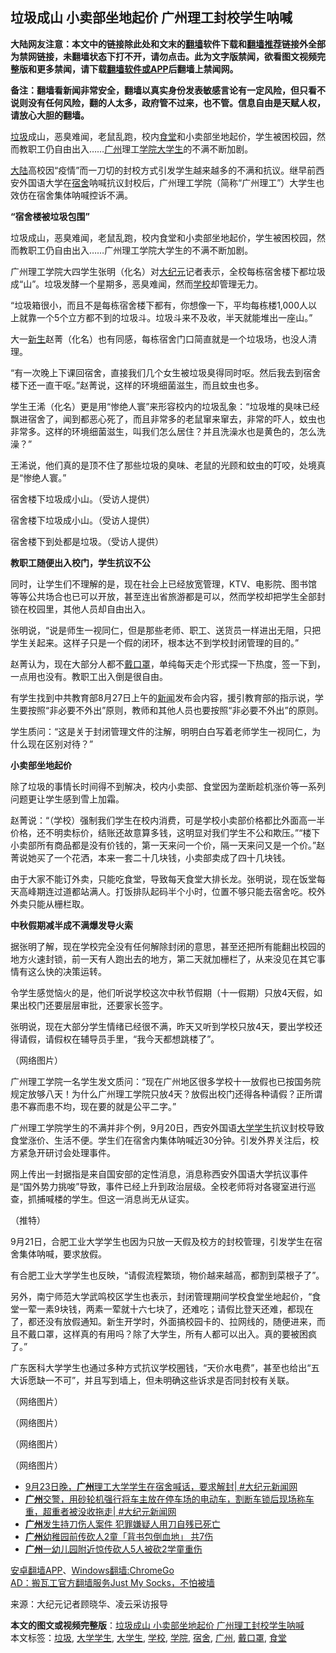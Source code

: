  <h2>垃圾成山 小卖部坐地起价 广州理工封校学生呐喊</h2> <p class="notice"><b>大陆网友注意：本文中的链接除此处和文末的<a href="https://github.com/bannedbook/fanqiang" >翻墙</a>软件下载和<a href="https://github.com/killgcd/justmysocks/blob/master/README.md">翻墙推荐</a>链接外全部为禁网链接，未翻墙状态下打不开，请勿点击。此为文字版禁闻，欲看图文视频完整版和更多禁闻，请下载<a href="https://github.com/bannedbook/fanqiang">翻墙软件或APP</a>后翻墙上禁闻网。</p><p>备注：翻墙看新闻非常安全，翻墙以真实身份发表敏感言论有一定风险，但只看不说则没有任何风险，翻的人太多，政府管不过来，也不管。信息自由是天赋人权，请放心大胆的翻墙。</b></p>  <div class="entry"> <p id="summary"><a href="https://www.bannedbook.org/bnews/tag/%E5%9E%83%E5%9C%BE/" class="st_tag internal_tag" rel="tag" title="标签 垃圾 下的日志">垃圾</a>成山，恶臭难闻，老鼠乱跑，校内<a href="https://www.bannedbook.org/bnews/tag/%e9%a3%9f%e5%a0%82/" class="st_tag internal_tag" rel="tag" title="标签 食堂 下的日志">食堂</a>和小卖部坐地起价，学生被困校园，然而教职工仍自由出入……<a href="https://www.bannedbook.org/bnews/tag/%e5%b9%bf%e5%b7%9e/" class="st_tag internal_tag" rel="tag" title="标签 广州 下的日志">广州</a>理工<a href="https://www.bannedbook.org/bnews/tag/%E5%AD%A6%E9%99%A2/" class="st_tag internal_tag" rel="tag" title="标签 学院 下的日志">学院</a><a href="https://www.bannedbook.org/bnews/tag/%e5%a4%a7%e5%ad%a6%e7%94%9f/" class="st_tag internal_tag" rel="tag" title="标签 大学生 下的日志">大学生</a>的不满不断加剧。</p> <p id="conimg"></p> <p><span class='wp_keywordlink_affiliate'><a href="https://www.bannedbook.org/" title="大陆" target="_blank">大陆</a></span>高校因“疫情”而一刀切的封校方式引发学生越来越多的不满和抗议。继早前西安外国语大学在<a href="https://www.bannedbook.org/bnews/tag/%E5%AE%BF%E8%88%8D/" class="st_tag internal_tag" rel="tag" title="标签 宿舍 下的日志">宿舍</a>呐喊抗议封校后，广州理工学院（简称“广州理工”）大学生也效仿在宿舍集体呐喊控诉不满。</p> <p><strong>“宿舍楼被垃圾包围”</strong></p> <p>垃圾成山，恶臭难闻，老鼠乱跑，校内食堂和小卖部坐地起价，学生被困校园，然而教职工仍自由出入……广州理工学院大学生的不满不断加剧。</p> <p></p> <p></p> <p>广州理工学院大四学生张明（化名）对<span class='wp_keywordlink_affiliate'><a href="http://www.epochtimes.com/" title="大纪元" target="_blank">大纪元</a></span>记者表示，全校每栋宿舍楼下都垃圾成“山”。垃圾发酵一个星期多，恶臭难闻，然而<a href="https://www.bannedbook.org/bnews/tag/%e5%ad%a6%e6%a0%a1/" class="st_tag internal_tag" rel="tag" title="标签 学校 下的日志">学校</a>却管理无力。</p> <p>“垃圾箱很小，而且不是每栋宿舍楼下都有，你想像一下，平均每栋楼1,000人以上就靠一个5个立方都不到的垃圾斗。垃圾斗来不及收，半天就能堆出一座山。”</p> <p>大一<span class='wp_keywordlink'><a href="https://www.bannedbook.org/forum2/topic1642.html" title="正见网《新生》" target="_blank">新生</a></span>赵菁（化名）也有同感，每栋宿舍门口简直就是一个垃圾场，也没人清理。</p> <p>“有一次晚上下课回宿舍，直接我们几个女生被垃圾臭得同时呕。然后我去到宿舍楼下还一直干呕。”赵菁说，这样的环境细菌滋生，而且蚊虫也多。</p> <p>学生王浠（化名）更是用“惨绝人寰”来形容校内的垃圾乱象：“垃圾堆的臭味已经飘进宿舍了，闻到都恶心死了，而且非常多的老鼠窜来窜去，非常的吓人，蚊虫也非常多。这样的环境细菌滋生，叫我们怎么居住？并且洗澡水也是黄色的，怎么洗澡？”</p> <p>王浠说，他们真的是顶不住了那些垃圾的臭味、老鼠的光顾和蚊虫的叮咬，处境真是“惨绝人寰。”</p> <p></p>  <p>宿舍楼下垃圾成小山。（受访人提供）</p> <p></p> <p>宿舍楼下垃圾成小山。（受访人提供）</p> <p></p> <p>宿舍楼下到处都是垃圾。（受访人提供）</p> <p><strong>教职工随便出入校门，学生抗议不公</strong></p> <p>同时，让学生们不理解的是，现在社会上已经放宽管理，KTV、电影院、图书馆等等公共场合也已可以开放，甚至连出省旅游都是可以，然而学校却把学生全部封锁在校园里，其他人员却自由出入。</p> <p>张明说，“说是师生一视同仁，但是那些老师、职工、送货员一样进出无阻，只把学生关起来。这样子只是一个假的闭环，根本达不到学校封闭管理的目的。”</p> <p>赵菁认为，现在大部分人都不<a href="https://www.bannedbook.org/bnews/tag/%E6%88%B4%E5%8F%A3%E7%BD%A9/" class="st_tag internal_tag" rel="tag" title="标签 戴口罩 下的日志">戴口罩</a>，单纯每天走个形式探一下热度，签一下到，一点用也没有。教职工出入倒是很自由。</p> <p>有学生找到中共教育部8月27日上午的<span class='wp_keywordlink_affiliate'><a href="https://www.bannedbook.org/" title="新闻">新闻</a></span>发布会内容，援引教育部的指示说，学生要按照“非必要不外出”原则，教师和其他人员也要按照“非必要不外出”的原则。</p> <p>学生质问：“这是关于封闭管理文件的注解，明明白白写着老师学生一视同仁，为什么现在区别对待？”</p> <p><strong>小卖部坐地起价</strong></p> <p>除了垃圾的事情长时间得不到解决，校内小卖部、食堂因为垄断趁机涨价等一系列问题更让学生感到雪上加霜。</p> <p>赵菁说：“（学校）强制我们学生在校内消费，可是学校小卖部价格都比外面高一半价格，还不明卖标价，结账还故意算多钱，这明显对我们学生不公和欺压。”“楼下小卖部所有商品都是没有价钱的，第一天来问一个价，隔一天来问又是一个价。”赵菁说她买了一个花洒，本来一套二十几块钱，小卖部卖成了四十几块钱。</p>  <p>由于大家不能订外卖，只能吃食堂，导致每天食堂大排长龙。张明说，现在饭堂每天高峰期连过道都站满人。打饭排队起码半个小时，位置不够只能去宿舍吃。校外外卖只能从栅栏取。</p> <p><strong>中秋假期减半成不满爆发导火索</strong></p> <p>据张明了解，现在学校完全没有任何解除封闭的意思，甚至还把所有能翻出校园的地方火速封锁，前一天有人跑出去的地方，第二天就加栅栏了，从来没见在其它事情有这么快的决策运转。</p> <p>令学生感觉恼火的是，他们听说学校这次中秋节假期（十一假期）只放4天假，如果出校门还要层层审批，还要家长签字。</p> <p>张明说，现在大部分学生情绪已经很不满，昨天又听到学校只放4天，要出学校还得请假，请假权在辅导员手里，“我今天都想跳楼了”。</p> <p></p> <p>（网络图片）</p> <p>广州理工学院一名学生发文质问：“现在广州地区很多学校十一放假也已按国务院规定放够八天！为什么广州理工学院只放4天？放假出校门还得各种请假？正所谓患不寡而患不均，现在要的就是公平二字。”</p> <p>广州理工学院学生的不满并非个例，9月20日，西安外国语<a href="https://www.bannedbook.org/bnews/tag/%E5%A4%A7%E5%AD%A6%E5%AD%A6%E7%94%9F/" class="st_tag internal_tag" rel="tag" title="标签 大学学生 下的日志">大学学生</a>抗议封校导致食堂涨价、生活不便。学生们在宿舍内集体呐喊近30分钟。引发外界关注后，校方紧急开研讨会处理事件。</p> <p></p> <p></p> <p>网上传出一封据指是来自国安部的定性消息，消息称西安外国语大学抗议事件是“国外势力挑唆”导致，事件已经上升到政治层级。全校老师将对各寝室进行巡查，抓捕喊楼的学生。但这一消息尚无从证实。</p> <p></p> <p>（推特）</p>  <p>9月21日，合肥工业大学学生也因为只放一天假及校方的封校管理，引发学生在宿舍集体呐喊，要求放假。</p> <p>有合肥工业大学学生也反映，“请假流程繁琐，物价越来越高，都割到菜根子了”。</p> <p></p> <p></p> <p>另外，南宁师范大学武鸣校区学生也表示，封闭管理期间学校食堂坐地起价，“食堂一荤一素9块钱，两素一荤就十六七块了，还难吃；请假比登天还难，都现在了，都还没有放假通知。新生开学时，外面搞校园卡的、拉网线的，随便进来，而且不戴口罩，这样真的有用吗？除了大学生，所有人都可以出入。真的要被困疯了。”</p> <p>广东医科大学学生也通过多种方式抗议学校圈钱，“天价水电费”，甚至也给出“五大诉愿缺一不可”，并且写到墙上，但未明确这些诉求是否同封校有关联。</p> <p></p> <p>（网络图片）</p> <p></p> <p>（网络图片）</p> <p></p> <p>（网络图片）</p> <p></p> <p>（网络图片）</p>  <ul class='op-related-articles' title='相关阅读'> <li><a href='https://www.bannedbook.org/bnews/bannedvideo/20200924/1401906.html' target='_blank'>9月23日晚，<b>广州</b>理工大学学生在宿舍喊话，要求解封| #大纪元新闻网</a></li> <li><a href='https://www.bannedbook.org/bnews/bannedvideo/20200922/1400917.html' target='_blank'><b>广州</b>交警，用砂轮机强行将车主放在停车场的电动车，割断车锁后现场称车重，超重者被没收拖走| #大纪元新闻网</a></li> <li><a href='https://www.bannedbook.org/bnews/baitai/20200922/1400865.html' target='_blank'><b>广州</b>发生持刀伤人案件 犯罪嫌疑人用刀自残已死亡</a></li> <li><a href='https://www.bannedbook.org/bnews/baitai/20200921/1400533.html' target='_blank'><b>广州</b>幼稚园前传砍人2童「背书包倒血地」 共7伤</a></li> <li><a href='https://www.bannedbook.org/bnews/cnnews/20200921/1400366.html' target='_blank'><b>广州</b>一幼儿园附近惊传砍人5人被砍2学童重伤</a></li> </ul> <p class="texttj"> <a href="https://github.com/bannedbook/fanqiang/wiki/%E7%A6%81%E9%97%BB%E7%BD%91%E5%AE%89%E5%8D%93%E7%BF%BB%E5%A2%99%E6%96%B0%E9%97%BBAPP" target="_blank">安卓翻墙APP</a>、<a href="https://github.com/bannedbook/fanqiang/wiki/Chrome%E4%B8%80%E9%94%AE%E7%BF%BB%E5%A2%99%E5%8C%85" target="_blank">Windows翻墙:ChromeGo</a><br/> <a href="https://github.com/killgcd/justmysocks/blob/master/README.md" target="_blank">AD：搬瓦工官方翻墙服务Just My Socks，不怕被墙</a> </p><p> 来源：大纪元记者顾晓华、凌云采访报导 </p><a name='sharetosocial'></a>       <div><b>本文的图文或视频完整版</b>：<a href='https://www.bannedbook.org/bnews/cbnews/20200924/1402237.html'>垃圾成山 小卖部坐地起价 广州理工封校学生呐喊</a></div>  </div><!--END ENTRY--> <div class="postfooter"> <div>本文标签：<a href="https://www.bannedbook.org/bnews/tag/%E5%9E%83%E5%9C%BE/" rel="tag">垃圾</a>, <a href="https://www.bannedbook.org/bnews/tag/%E5%A4%A7%E5%AD%A6%E5%AD%A6%E7%94%9F/" rel="tag">大学学生</a>, <a href="https://www.bannedbook.org/bnews/tag/%e5%a4%a7%e5%ad%a6%e7%94%9f/" rel="tag">大学生</a>, <a href="https://www.bannedbook.org/bnews/tag/%e5%ad%a6%e6%a0%a1/" rel="tag">学校</a>, <a href="https://www.bannedbook.org/bnews/tag/%E5%AD%A6%E9%99%A2/" rel="tag">学院</a>, <a href="https://www.bannedbook.org/bnews/tag/%E5%AE%BF%E8%88%8D/" rel="tag">宿舍</a>, <a href="https://www.bannedbook.org/bnews/tag/%e5%b9%bf%e5%b7%9e/" rel="tag">广州</a>, <a href="https://www.bannedbook.org/bnews/tag/%E6%88%B4%E5%8F%A3%E7%BD%A9/" rel="tag">戴口罩</a>, <a href="https://www.bannedbook.org/bnews/tag/%e9%a3%9f%e5%a0%82/" rel="tag">食堂</a></div>  </div><!--END POSTFOOTER--> 